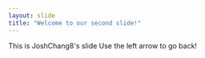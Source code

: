 ```yaml
---
layout: slide
title: "Welcome to our second slide!"
---
```

This is JoshChang8's slide
Use the left arrow to go back!
